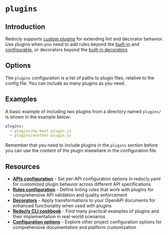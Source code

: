 # `plugins`

## Introduction

Redocly supports [custom plugins](https://redocly.com/docs/cli/custom-plugins) for extending lint and decorator behavior.
Use plugins when you need to add rules beyond the [built-in](https://redocly.com/docs/cli/rules/built-in-rules) and [configurable](https://redocly.com/docs/cli/rules/configurable-rules), or decorators beyond the [built-in decorators](https://redocly.com/docs/cli/decorators).

## Options

The `plugins` configuration is a list of paths to plugin files, relative to the config file.
You can include as many plugins as you need.

## Examples

A basic example of including two plugins from a directory named `plugins/` is shown in the example below:

```yaml
plugins:
  - plugins/my-best-plugin.js
  - plugins/another-plugin.js
```

Remember that you need to include plugins in the `plugins` section before you can use the content of the plugin elsewhere in the configuration file.

## Resources

- **[APIs configuration](./apis.md)** - Set per-API configuration options in redocly.yaml for customized plugin behavior across different API specifications
- **[Rules configuration](./rules.md)** - Define linting rules that work with plugins for comprehensive API validation and quality enforcement
- **[Decorators](./openapi/decorators.md)** - Apply transformations to your OpenAPI documents for enhanced functionality when used with plugins
- **[Redocly CLI cookbook](https://redocly.com/blog/redocly-cli-cookbook/)** - Find many practical examples of plugins and their implementation in real-world scenarios
- **[Configuration options](./index.md)** - Explore other project configuration options for comprehensive documentation and platform customization
